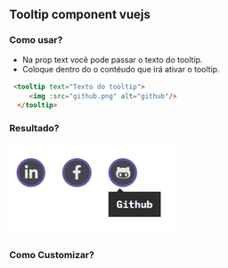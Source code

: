 ## Tooltip component vuejs

### Como usar?

- Na prop text você pode passar o texto do tooltip.
- Coloque dentro do  <tooltip> </tooltip> o contéudo que irá ativar o tooltip.
 ``` html
  <tooltip text="Texto do tooltip">
      <img :src="github.png" alt="github"/>
   </tooltip>
  ```

### Resultado?

![Resultado](https://raw.githubusercontent.com/CaioFFerreira/tooltip-component-vue/master/images/tooltip.png?token=AH7RCEJ2KQVUFFDE3GGSXY3AQSS22)

### Como Customizar?
